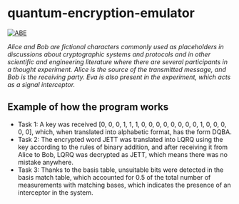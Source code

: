 # quantum-encryption-emulator

<a href="https://imgbb.com/"><img src="https://i.ibb.co/gMrpxtY/ABE.jpg" alt="ABE" border="0"></a>

*Alice and Bob are fictional characters commonly used as placeholders in discussions about cryptographic systems and protocols and in other scientific and engineering literature where there are several participants in a thought experiment. Alice is the source of the transmitted message, and Bob is the receiving party. Eva is also present in the experiment, which acts as a signal interceptor.*

## Example of how the program works

+ Task 1: A key was received [0, 0, 0, 1, 1, 1, 0, 0, 0, 0, 0, 0, 0, 0, 1, 0, 0, 0, 0, 0], which, when translated into alphabetic format, has the form DQBA.
+ Task 2: The encrypted word JETT was translated into LQRQ using the key according to the rules of binary addition, and after receiving it from Alice to Bob, LQRQ was decrypted as JETT, which means there was no mistake anywhere.
+ Task 3: Thanks to the basis table, unsuitable bits were detected in the basis match table, which accounted for 0.5 of the total number of measurements with matching bases, which indicates the presence of an interceptor in the system.
